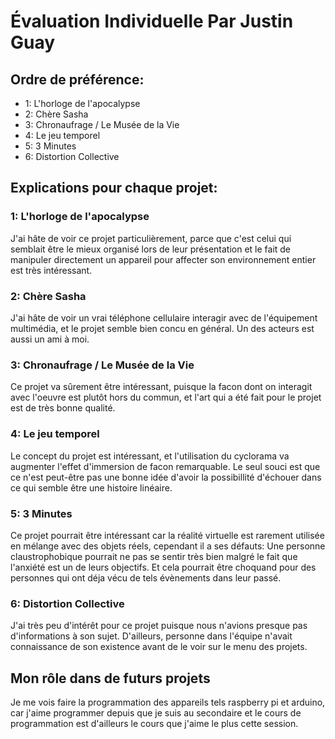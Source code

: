 # Évaluation Individuelle Par Justin Guay

## Ordre de préférence:
-  1: L'horloge de l'apocalypse 
-  2: Chère Sasha
-  3: Chronaufrage / Le Musée de la Vie
-  4: Le jeu temporel
-  5: 3 Minutes
-  6: Distortion Collective

## Explications pour chaque projet:

### 1: L'horloge de l'apocalypse

J'ai hâte de voir ce projet particulièrement, parce que c'est celui qui semblait être le mieux organisé lors de leur présentation et le fait de manipuler directement un appareil pour affecter son environnement entier est très intéressant.


### 2: Chère Sasha
J'ai hâte de voir un vrai téléphone cellulaire interagir avec de l'équipement multimédia, et le projet semble bien concu en général. Un des acteurs est aussi un ami à moi.


### 3: Chronaufrage / Le Musée de la Vie
Ce projet va sûrement être intéressant, puisque la facon dont on interagit avec l'oeuvre est plutôt hors du commun, et l'art qui a été fait pour le projet est de très bonne qualité.


### 4: Le jeu temporel
Le concept du projet est intéressant, et l'utilisation du cyclorama va augmenter l'effet d'immersion de facon remarquable. Le seul souci est que ce n'est peut-être pas une bonne idée d'avoir la possibillité d'échouer dans ce qui semble être une histoire linéaire.

### 5: 3 Minutes
Ce projet pourrait être intéressant car la réalité virtuelle est rarement utilisée en mélange avec des objets réels, cependant il a ses défauts: Une personne claustrophobique pourrait ne pas se sentir très bien malgré le fait que l'anxiété est un de leurs objectifs. Et cela pourrait être choquand pour des personnes qui ont déja vécu de tels évènements dans leur passé.


### 6: Distortion Collective
J'ai très peu d'intérêt pour ce projet puisque nous n'avions presque pas d'informations à son sujet. D'ailleurs, personne dans l'équipe n'avait connaissance de son existence avant de le voir sur le menu des projets.


## Mon rôle dans de futurs projets
Je me vois faire la programmation des appareils tels raspberry pi et arduino, car j'aime programmer depuis que je suis au secondaire et le cours de programmation est d'ailleurs le cours que j'aime le plus cette session.
